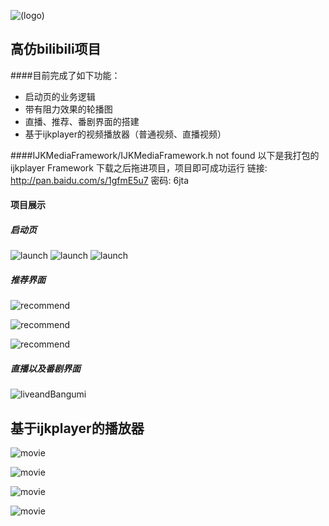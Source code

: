 ![(logo)](http://img2.imgtn.bdimg.com/it/u=2951591626,706941868&fm=21&gp=0.jpg)
## 高仿bilibili项目
####目前完成了如下功能：

- 启动页的业务逻辑
- 带有阻力效果的轮播图
- 直播、推荐、番剧界面的搭建
- 基于ijkplayer的视频播放器（普通视频、直播视频）

####IJKMediaFramework/IJKMediaFramework.h not found
以下是我打包的ijkplayer Framework 下载之后拖进项目，项目即可成功运行
链接: http://pan.baidu.com/s/1gfmE5u7 密码: 6jta

#### 项目展示
##### 启动页

![launch](http://oayb998oo.bkt.clouddn.com/lanch1gif.gif)
![launch](http://oayb998oo.bkt.clouddn.com/lanch2gif.gif)
![launch](http://oayb998oo.bkt.clouddn.com/lanch3gif.gif)

##### 推荐界面
  
![recommend](http://oayb998oo.bkt.clouddn.com/recommondgif.gif)

![recommend](http://oayb998oo.bkt.clouddn.com/recommonddetailgif.gif)

![recommend](http://oayb998oo.bkt.clouddn.com/bangumidetail2gif.gif)

##### 直播以及番剧界面
![liveandBangumi](http://oayb998oo.bkt.clouddn.com/liveandbangumiui.gif)

## 基于ijkplayer的播放器

![movie](http://oayb998oo.bkt.clouddn.com/live1gif.gif)


![movie](http://oayb998oo.bkt.clouddn.com/live2gif.gif)


![movie](http://oayb998oo.bkt.clouddn.com/live3gif.gif)


![movie](http://oayb998oo.bkt.clouddn.com/bangumimovie3.gif)


